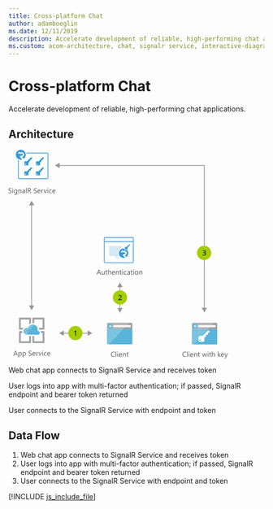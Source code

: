 ```yaml
---
title: Cross-platform Chat
author: adamboeglin
ms.date: 12/11/2019
description: Accelerate development of reliable, high-performing chat applications
ms.custom: acom-architecture, chat, signalr service, interactive-diagram
---
```

# Cross-platform Chat

Accelerate development of reliable, high-performing chat applications.


## Architecture

<svg class="architecture-diagram" aria-labelledby="cross-platform-chat" height="410.755" viewbox="0 0 431.809 410.755" width="431.809" xmlns="http://www.w3.org/2000/svg" xmlns:xlink="http://www.w3.org/1999/xlink"><title id="cross-platform-chat">Cross-platform Chat</title><desc>Accelerate development of reliable, high-performing chat applications</desc><g><g><g><path d="M193.849,381.091a2.007,2.007,0,0,0,2.007,2.007h45.986a2.007,2.007,0,0,0,2.007-2.007V349.762h-50Z" fill="#59b4d9"></path><path d="M241.842,340.464H195.856a2.006,2.006,0,0,0-2.007,2.007V353.1h50V342.471a2.007,2.007,0,0,0-2.007-2.007" fill="#a0a1a2"></path><path d="M195.863,340.464a2.007,2.007,0,0,0-2.007,2.007v38.62a2.008,2.008,0,0,0,2.007,2.007h2.188l39.418-42.634Z" fill="#fff" opacity="0.2" style="isolation: isolate"></path><rect fill="#fff" height="3.942" width="33.671" x="206.706" y="345.243"></rect><path d="M205.159,347.147a4.878,4.878,0,1,1-4.878-4.879,4.879,4.879,0,0,1,4.878,4.879" fill="#59b4d9"></path><polygon fill="#fff" points="199.765 347.696 201.978 350.032 200.777 350.032 197.818 347.214 200.766 344.396 201.964 344.396 199.765 346.718 205.158 346.718 205.158 347.696 199.765 347.696"></polygon></g><g><path d="M361,381.178a2.007,2.007,0,0,0,2.007,2.007H409A2.007,2.007,0,0,0,411,381.178V349.849H361Z" fill="#59b4d9"></path><path d="M409,340.551H363.01A2.006,2.006,0,0,0,361,342.558v10.627h50V342.558A2.007,2.007,0,0,0,409,340.551" fill="#a0a1a2"></path><path d="M363.017,340.551a2.007,2.007,0,0,0-2.007,2.007v38.62a2.008,2.008,0,0,0,2.007,2.007h2.188l39.418-42.634Z" fill="#fff" opacity="0.2" style="isolation: isolate"></path><rect fill="#fff" height="3.942" width="33.671" x="373.86" y="345.33"></rect><path d="M372.313,347.234a4.878,4.878,0,1,1-4.878-4.879,4.879,4.879,0,0,1,4.878,4.879" fill="#59b4d9"></path><polygon fill="#fff" points="366.919 347.783 369.132 350.119 367.931 350.119 364.972 347.301 367.92 344.483 369.118 344.483 366.919 346.805 372.312 346.805 372.312 347.783 366.919 347.783"></polygon></g></g><g><g><path d="M0,85.064V83.71a2.625,2.625,0,0,0,.557.369,4.569,4.569,0,0,0,.684.277,5.5,5.5,0,0,0,.722.174,4.018,4.018,0,0,0,.67.062A2.627,2.627,0,0,0,4.215,84.2a1.474,1.474,0,0,0,.348-1.822,1.946,1.946,0,0,0-.481-.537,4.825,4.825,0,0,0-.728-.465q-.422-.222-.906-.468-.513-.26-.957-.526a4.119,4.119,0,0,1-.772-.588A2.47,2.47,0,0,1,.2,79.065a2.484,2.484,0,0,1,.106-2.119,2.521,2.521,0,0,1,.772-.817,3.5,3.5,0,0,1,1.09-.479,4.991,4.991,0,0,1,1.248-.157,4.783,4.783,0,0,1,2.112.349v1.292a3.83,3.83,0,0,0-2.229-.6,3.676,3.676,0,0,0-.752.079,2.116,2.116,0,0,0-.67.256,1.481,1.481,0,0,0-.479.458,1.216,1.216,0,0,0-.185.684,1.4,1.4,0,0,0,.141.649,1.578,1.578,0,0,0,.413.5,4.1,4.1,0,0,0,.667.438q.393.212.905.465t1,.547a4.573,4.573,0,0,1,.827.636,2.852,2.852,0,0,1,.564.772,2.176,2.176,0,0,1,.208.971,2.459,2.459,0,0,1-.284,1.227,2.312,2.312,0,0,1-.766.817,3.335,3.335,0,0,1-1.11.455,6.091,6.091,0,0,1-1.326.14,5.437,5.437,0,0,1-.574-.038q-.341-.037-.7-.109A5.585,5.585,0,0,1,.51,85.3,2.083,2.083,0,0,1,0,85.064Z" fill="#5b5b5b"></path><path d="M8.319,76.683a.71.71,0,0,1-.513-.205.691.691,0,0,1-.212-.52.718.718,0,0,1,.725-.731.721.721,0,0,1,.522.208.729.729,0,0,1,0,1.036A.716.716,0,0,1,8.319,76.683Zm.547,8.777H7.745v-7H8.866Z" fill="#5b5b5b"></path><path d="M17.11,84.9q0,3.855-3.691,3.855a4.956,4.956,0,0,1-2.27-.492V87.142a4.659,4.659,0,0,0,2.256.656q2.584,0,2.584-2.748v-.766h-.027a2.622,2.622,0,0,1-2.406,1.34,2.63,2.63,0,0,1-2.1-.933,3.733,3.733,0,0,1-.8-2.505,4.356,4.356,0,0,1,.858-2.837A2.864,2.864,0,0,1,13.863,78.3a2.282,2.282,0,0,1,2.1,1.135h.027V78.46H17.11Zm-1.121-2.6V81.263a2.006,2.006,0,0,0-.563-1.429,1.859,1.859,0,0,0-1.405-.595,1.947,1.947,0,0,0-1.627.755,3.374,3.374,0,0,0-.588,2.116,2.9,2.9,0,0,0,.563,1.87,1.823,1.823,0,0,0,1.494.7,1.952,1.952,0,0,0,1.535-.67A2.5,2.5,0,0,0,15.989,82.295Z" fill="#5b5b5b"></path><path d="M25.19,85.46H24.069V81.468q0-2.229-1.627-2.229a1.767,1.767,0,0,0-1.392.632,2.346,2.346,0,0,0-.55,1.6V85.46H19.38v-7H20.5v1.162h.027a2.525,2.525,0,0,1,2.3-1.326,2.142,2.142,0,0,1,1.757.742,3.306,3.306,0,0,1,.608,2.143Z" fill="#5b5b5b"></path><path d="M32.313,85.46H31.192V84.366h-.027a2.348,2.348,0,0,1-2.153,1.258,2.3,2.3,0,0,1-1.637-.554,1.917,1.917,0,0,1-.592-1.47q0-1.962,2.311-2.283l2.1-.294q0-1.784-1.442-1.784a3.444,3.444,0,0,0-2.283.861V78.952a4.335,4.335,0,0,1,2.379-.656q2.467,0,2.468,2.611Zm-1.121-3.541-1.688.232a2.736,2.736,0,0,0-1.176.386,1.113,1.113,0,0,0-.4.981,1.07,1.07,0,0,0,.365.837,1.415,1.415,0,0,0,.975.325,1.8,1.8,0,0,0,1.377-.584,2.084,2.084,0,0,0,.544-1.48Z" fill="#5b5b5b"></path><path d="M35.547,85.46H34.426V75.1h1.121Z" fill="#5b5b5b"></path><path d="M44.994,85.46H43.627l-1.641-2.748a6.081,6.081,0,0,0-.437-.653,2.515,2.515,0,0,0-.434-.441,1.517,1.517,0,0,0-.479-.25,1.983,1.983,0,0,0-.578-.079h-.943v4.17H37.967v-9.8h2.926a4.17,4.17,0,0,1,1.186.161,2.635,2.635,0,0,1,.943.489,2.263,2.263,0,0,1,.626.817,2.983,2.983,0,0,1,.071,2.085,2.429,2.429,0,0,1-.437.762,2.628,2.628,0,0,1-.684.571,3.476,3.476,0,0,1-.9.366v.027a2.08,2.08,0,0,1,.428.25,2.381,2.381,0,0,1,.345.332,4.444,4.444,0,0,1,.325.434c.106.162.227.35.358.564ZM39.115,76.7v3.555h1.559a2.372,2.372,0,0,0,.8-.13,1.848,1.848,0,0,0,.632-.373,1.691,1.691,0,0,0,.417-.595,2,2,0,0,0,.15-.79,1.536,1.536,0,0,0-.51-1.227,2.185,2.185,0,0,0-1.473-.441Z" fill="#5b5b5b"></path><path d="M49.718,85.064V83.71a2.633,2.633,0,0,0,.558.369,4.446,4.446,0,0,0,.684.277,5.374,5.374,0,0,0,.721.174,4.018,4.018,0,0,0,.67.062,2.62,2.62,0,0,0,1.582-.393,1.475,1.475,0,0,0,.35-1.822,1.982,1.982,0,0,0-.482-.537,4.74,4.74,0,0,0-.729-.465c-.279-.148-.582-.3-.905-.468q-.513-.26-.957-.526a4.151,4.151,0,0,1-.772-.588,2.449,2.449,0,0,1-.516-.728,2.479,2.479,0,0,1,.105-2.119,2.511,2.511,0,0,1,.772-.817,3.5,3.5,0,0,1,1.091-.479,4.977,4.977,0,0,1,1.247-.157,4.783,4.783,0,0,1,2.112.349v1.292a3.832,3.832,0,0,0-2.229-.6,3.669,3.669,0,0,0-.752.079,2.107,2.107,0,0,0-.67.256,1.481,1.481,0,0,0-.479.458,1.216,1.216,0,0,0-.185.684,1.416,1.416,0,0,0,.14.649,1.6,1.6,0,0,0,.414.5,4.088,4.088,0,0,0,.666.438q.394.212.906.465t1,.547a4.573,4.573,0,0,1,.827.636,2.807,2.807,0,0,1,.563.772,2.163,2.163,0,0,1,.209.971,2.469,2.469,0,0,1-.283,1.227,2.339,2.339,0,0,1-.766.817,3.358,3.358,0,0,1-1.111.455,6.1,6.1,0,0,1-1.326.14,5.437,5.437,0,0,1-.574-.038q-.343-.037-.7-.109a5.7,5.7,0,0,1-.674-.178A2.127,2.127,0,0,1,49.718,85.064Z" fill="#5b5b5b"></path><path d="M63.089,82.24H58.146a2.614,2.614,0,0,0,.629,1.8,2.167,2.167,0,0,0,1.654.636A3.441,3.441,0,0,0,62.6,83.9v1.053a4.062,4.062,0,0,1-2.44.67,2.957,2.957,0,0,1-2.331-.954,3.9,3.9,0,0,1-.848-2.683,3.829,3.829,0,0,1,.926-2.663,2.971,2.971,0,0,1,2.3-1.029,2.632,2.632,0,0,1,2.126.889,3.707,3.707,0,0,1,.752,2.468Zm-1.148-.95a2.288,2.288,0,0,0-.468-1.511,1.6,1.6,0,0,0-1.282-.54,1.811,1.811,0,0,0-1.347.567,2.571,2.571,0,0,0-.684,1.483Z" fill="#5b5b5b"></path><path d="M68.435,79.595a1.372,1.372,0,0,0-.848-.226,1.433,1.433,0,0,0-1.2.677,3.136,3.136,0,0,0-.481,1.846V85.46H64.784v-7h1.121V79.9h.027a2.443,2.443,0,0,1,.731-1.152,1.668,1.668,0,0,1,1.1-.414,1.827,1.827,0,0,1,.67.1Z" fill="#5b5b5b"></path><path d="M75.715,78.46l-2.789,7h-1.1l-2.652-7H70.4l1.777,5.086a4.6,4.6,0,0,1,.246.978h.027a4.622,4.622,0,0,1,.219-.95l1.859-5.113Z" fill="#5b5b5b"></path><path d="M77.492,76.683a.71.71,0,0,1-.513-.205.691.691,0,0,1-.212-.52.718.718,0,0,1,.725-.731.726.726,0,0,1,.523.208.731.731,0,0,1,0,1.036A.721.721,0,0,1,77.492,76.683Zm.547,8.777H76.918v-7h1.121Z" fill="#5b5b5b"></path><path d="M85.08,85.139a3.642,3.642,0,0,1-1.914.485,3.167,3.167,0,0,1-2.416-.974,3.529,3.529,0,0,1-.92-2.526,3.88,3.88,0,0,1,.991-2.779A3.466,3.466,0,0,1,83.467,78.3a3.681,3.681,0,0,1,1.627.342v1.148a2.851,2.851,0,0,0-1.668-.547,2.251,2.251,0,0,0-1.76.769,2.914,2.914,0,0,0-.687,2.02,2.775,2.775,0,0,0,.646,1.941,2.224,2.224,0,0,0,1.732.711,2.81,2.81,0,0,0,1.723-.608Z" fill="#5b5b5b"></path><path d="M92.4,82.24H87.459a2.614,2.614,0,0,0,.629,1.8,2.167,2.167,0,0,0,1.654.636,3.441,3.441,0,0,0,2.174-.779v1.053a4.062,4.062,0,0,1-2.44.67,2.957,2.957,0,0,1-2.331-.954,3.9,3.9,0,0,1-.848-2.683,3.829,3.829,0,0,1,.926-2.663,2.971,2.971,0,0,1,2.3-1.029,2.632,2.632,0,0,1,2.126.889,3.707,3.707,0,0,1,.752,2.468Zm-1.148-.95a2.288,2.288,0,0,0-.468-1.511,1.6,1.6,0,0,0-1.282-.54,1.811,1.811,0,0,0-1.347.567,2.571,2.571,0,0,0-.684,1.483Z" fill="#5b5b5b"></path></g><g><path d="M18.242,405.46H16.971l-1.039-2.748H11.775L10.8,405.46H9.52l3.76-9.8h1.189Zm-2.687-3.78L14.018,397.5a3.9,3.9,0,0,1-.15-.656H13.84a3.657,3.657,0,0,1-.158.656l-1.523,4.177Z" fill="#5b5b5b"></path><path d="M20.682,404.448h-.027v4.231H19.533V398.46h1.121v1.23h.027A2.652,2.652,0,0,1,23.1,398.3a2.566,2.566,0,0,1,2.113.94,3.893,3.893,0,0,1,.758,2.519,4.34,4.34,0,0,1-.854,2.813,2.847,2.847,0,0,1-2.338,1.056A2.343,2.343,0,0,1,20.682,404.448Zm-.027-2.823v.978a2.082,2.082,0,0,0,.564,1.473,2.012,2.012,0,0,0,3.028-.174,3.577,3.577,0,0,0,.577-2.167,2.825,2.825,0,0,0-.539-1.832,1.788,1.788,0,0,0-1.463-.663,1.985,1.985,0,0,0-1.572.68A2.5,2.5,0,0,0,20.654,401.625Z" fill="#5b5b5b"></path><path d="M28.912,404.448h-.027v4.231H27.764V398.46h1.121v1.23h.027a2.652,2.652,0,0,1,2.42-1.395,2.566,2.566,0,0,1,2.113.94,3.893,3.893,0,0,1,.758,2.519,4.34,4.34,0,0,1-.854,2.813,2.847,2.847,0,0,1-2.338,1.056A2.343,2.343,0,0,1,28.912,404.448Zm-.027-2.823v.978a2.082,2.082,0,0,0,.564,1.473,2.012,2.012,0,0,0,3.028-.174,3.577,3.577,0,0,0,.577-2.167,2.825,2.825,0,0,0-.539-1.832,1.788,1.788,0,0,0-1.463-.663,1.985,1.985,0,0,0-1.572.68A2.5,2.5,0,0,0,28.885,401.625Z" fill="#5b5b5b"></path><path d="M39.521,405.064V403.71a2.633,2.633,0,0,0,.558.369,4.487,4.487,0,0,0,.684.277,5.424,5.424,0,0,0,.722.174,4.018,4.018,0,0,0,.67.062,2.622,2.622,0,0,0,1.582-.393,1.473,1.473,0,0,0,.349-1.822,1.962,1.962,0,0,0-.481-.537,4.788,4.788,0,0,0-.729-.465q-.42-.222-.906-.468-.513-.26-.957-.526a4.143,4.143,0,0,1-.771-.588,2.452,2.452,0,0,1-.517-.728,2.475,2.475,0,0,1,.106-2.119,2.518,2.518,0,0,1,.771-.817,3.5,3.5,0,0,1,1.091-.479,4.977,4.977,0,0,1,1.247-.157,4.785,4.785,0,0,1,2.113.349v1.292a3.832,3.832,0,0,0-2.229-.6,3.669,3.669,0,0,0-.752.079,2.107,2.107,0,0,0-.67.256,1.481,1.481,0,0,0-.479.458,1.216,1.216,0,0,0-.186.684,1.4,1.4,0,0,0,.141.649,1.6,1.6,0,0,0,.414.5,4.088,4.088,0,0,0,.666.438q.393.212.906.465t1,.547a4.531,4.531,0,0,1,.826.636,2.811,2.811,0,0,1,.564.772,2.176,2.176,0,0,1,.209.971,2.469,2.469,0,0,1-.284,1.227,2.33,2.33,0,0,1-.766.817,3.344,3.344,0,0,1-1.11.455,6.1,6.1,0,0,1-1.326.14,5.437,5.437,0,0,1-.574-.038q-.343-.037-.7-.109a5.65,5.65,0,0,1-.674-.178A2.118,2.118,0,0,1,39.521,405.064Z" fill="#5b5b5b"></path><path d="M52.893,402.24H47.951a2.614,2.614,0,0,0,.629,1.8,2.167,2.167,0,0,0,1.654.636,3.441,3.441,0,0,0,2.174-.779v1.053a4.065,4.065,0,0,1-2.441.67,2.957,2.957,0,0,1-2.33-.954,3.9,3.9,0,0,1-.848-2.683,3.829,3.829,0,0,1,.926-2.663,2.97,2.97,0,0,1,2.3-1.029,2.63,2.63,0,0,1,2.125.889,3.7,3.7,0,0,1,.752,2.468Zm-1.148-.95a2.277,2.277,0,0,0-.468-1.511,1.6,1.6,0,0,0-1.282-.54,1.809,1.809,0,0,0-1.346.567,2.571,2.571,0,0,0-.684,1.483Z" fill="#5b5b5b"></path><path d="M58.238,399.595a1.37,1.37,0,0,0-.848-.226,1.43,1.43,0,0,0-1.2.677,3.129,3.129,0,0,0-.482,1.846v3.568H54.588v-7h1.121V399.9h.027a2.451,2.451,0,0,1,.732-1.152,1.665,1.665,0,0,1,1.1-.414,1.823,1.823,0,0,1,.67.1Z" fill="#5b5b5b"></path><path d="M65.52,398.46l-2.789,7h-1.1l-2.652-7h1.23l1.777,5.086a4.488,4.488,0,0,1,.246.978h.027a4.687,4.687,0,0,1,.219-.95l1.859-5.113Z" fill="#5b5b5b"></path><path d="M67.3,396.683a.712.712,0,0,1-.514-.205.694.694,0,0,1-.211-.52.716.716,0,0,1,.725-.731.722.722,0,0,1,.522.208.729.729,0,0,1,0,1.036A.717.717,0,0,1,67.3,396.683Zm.547,8.777H66.723v-7h1.121Z" fill="#5b5b5b"></path><path d="M74.885,405.139a3.642,3.642,0,0,1-1.914.485,3.169,3.169,0,0,1-2.417-.974,3.528,3.528,0,0,1-.919-2.526,3.884,3.884,0,0,1,.99-2.779,3.469,3.469,0,0,1,2.646-1.049,3.681,3.681,0,0,1,1.627.342v1.148a2.851,2.851,0,0,0-1.668-.547,2.255,2.255,0,0,0-1.761.769,2.918,2.918,0,0,0-.687,2.02,2.779,2.779,0,0,0,.646,1.941,2.227,2.227,0,0,0,1.733.711,2.81,2.81,0,0,0,1.723-.608Z" fill="#5b5b5b"></path><path d="M82.205,402.24H77.264a2.614,2.614,0,0,0,.629,1.8,2.167,2.167,0,0,0,1.654.636,3.441,3.441,0,0,0,2.174-.779v1.053a4.065,4.065,0,0,1-2.441.67,2.957,2.957,0,0,1-2.33-.954,3.9,3.9,0,0,1-.848-2.683,3.829,3.829,0,0,1,.926-2.663,2.97,2.97,0,0,1,2.3-1.029,2.63,2.63,0,0,1,2.125.889,3.7,3.7,0,0,1,.752,2.468Zm-1.148-.95a2.277,2.277,0,0,0-.468-1.511,1.6,1.6,0,0,0-1.282-.54,1.809,1.809,0,0,0-1.346.567,2.571,2.571,0,0,0-.684,1.483Z" fill="#5b5b5b"></path></g><g><path d="M209.087,407.05a5.749,5.749,0,0,1-2.707.574,4.365,4.365,0,0,1-3.35-1.347,4.968,4.968,0,0,1-1.258-3.534,5.208,5.208,0,0,1,1.415-3.8,4.8,4.8,0,0,1,3.589-1.449,5.75,5.75,0,0,1,2.311.4v1.224a4.685,4.685,0,0,0-2.324-.588,3.564,3.564,0,0,0-2.737,1.128,4.247,4.247,0,0,0-1.05,3.015,4.042,4.042,0,0,0,.981,2.854,3.337,3.337,0,0,0,2.573,1.063,4.828,4.828,0,0,0,2.557-.656Z" fill="#5b5b5b"></path><path d="M212.054,407.46h-1.121V397.1h1.121Z" fill="#5b5b5b"></path><path d="M214.9,398.683a.71.71,0,0,1-.513-.205.691.691,0,0,1-.212-.52.718.718,0,0,1,.725-.731.721.721,0,0,1,.522.208.729.729,0,0,1,0,1.036A.716.716,0,0,1,214.9,398.683Zm.547,8.777h-1.121v-7h1.121Z" fill="#5b5b5b"></path><path d="M223.34,404.24H218.4a2.618,2.618,0,0,0,.629,1.8,2.168,2.168,0,0,0,1.654.636,3.441,3.441,0,0,0,2.174-.779v1.053a4.062,4.062,0,0,1-2.44.67,2.959,2.959,0,0,1-2.331-.954,3.9,3.9,0,0,1-.848-2.683,3.825,3.825,0,0,1,.927-2.663,2.968,2.968,0,0,1,2.3-1.029,2.633,2.633,0,0,1,2.126.889,3.707,3.707,0,0,1,.752,2.468Zm-1.148-.95a2.278,2.278,0,0,0-.469-1.511,1.594,1.594,0,0,0-1.281-.54,1.809,1.809,0,0,0-1.347.567,2.577,2.577,0,0,0-.684,1.483Z" fill="#5b5b5b"></path><path d="M230.846,407.46h-1.121v-3.992q0-2.229-1.627-2.229a1.763,1.763,0,0,0-1.391.632,2.342,2.342,0,0,0-.551,1.6v3.992h-1.121v-7h1.121v1.162h.027a2.525,2.525,0,0,1,2.3-1.326,2.141,2.141,0,0,1,1.757.742,3.306,3.306,0,0,1,.608,2.143Z" fill="#5b5b5b"></path><path d="M236.205,407.392a2.161,2.161,0,0,1-1.046.219q-1.838,0-1.839-2.051v-4.143h-1.2v-.957h1.2v-1.709l1.121-.362v2.071h1.764v.957h-1.764v3.944a1.638,1.638,0,0,0,.239,1,.954.954,0,0,0,.793.3,1.18,1.18,0,0,0,.731-.232Z" fill="#5b5b5b"></path></g><g><path d="M182.3,245.793h-1.271l-1.039-2.748H175.83l-.978,2.748h-1.278l3.76-9.8h1.189Zm-2.687-3.78-1.538-4.177a3.9,3.9,0,0,1-.15-.656h-.027a3.669,3.669,0,0,1-.157.656l-1.524,4.177Z" fill="#5b5b5b"></path><path d="M189.249,245.793h-1.121v-1.107H188.1a2.3,2.3,0,0,1-2.16,1.271q-2.5,0-2.5-2.98v-4.184h1.114V242.8q0,2.215,1.7,2.215a1.713,1.713,0,0,0,1.35-.6,2.313,2.313,0,0,0,.53-1.583v-4.033h1.121Z" fill="#5b5b5b"></path><path d="M194.759,245.725a2.161,2.161,0,0,1-1.046.219q-1.84,0-1.839-2.051v-4.143h-1.2v-.957h1.2v-1.709l1.121-.362v2.071h1.764v.957H193v3.944a1.631,1.631,0,0,0,.239,1,.954.954,0,0,0,.793.3,1.18,1.18,0,0,0,.731-.232Z" fill="#5b5b5b"></path><path d="M202.066,245.793h-1.121V241.76q0-2.188-1.627-2.187a1.773,1.773,0,0,0-1.381.632,2.355,2.355,0,0,0-.561,1.624v3.965h-1.121V235.43h1.121v4.525h.027a2.544,2.544,0,0,1,2.3-1.326q2.364,0,2.365,2.851Z" fill="#5b5b5b"></path><path d="M209.8,242.574h-4.942a2.618,2.618,0,0,0,.629,1.8,2.168,2.168,0,0,0,1.654.636,3.441,3.441,0,0,0,2.174-.779v1.053a4.062,4.062,0,0,1-2.44.67,2.959,2.959,0,0,1-2.331-.954,3.9,3.9,0,0,1-.848-2.683,3.825,3.825,0,0,1,.927-2.663,2.968,2.968,0,0,1,2.3-1.029,2.633,2.633,0,0,1,2.126.889,3.707,3.707,0,0,1,.752,2.468Zm-1.148-.95a2.278,2.278,0,0,0-.469-1.511,1.594,1.594,0,0,0-1.281-.54,1.809,1.809,0,0,0-1.347.567,2.577,2.577,0,0,0-.684,1.483Z" fill="#5b5b5b"></path><path d="M217.311,245.793h-1.121V241.8q0-2.229-1.627-2.229a1.763,1.763,0,0,0-1.391.632,2.342,2.342,0,0,0-.551,1.6v3.992H211.5v-7h1.121v1.162h.027a2.525,2.525,0,0,1,2.3-1.326,2.141,2.141,0,0,1,1.757.742,3.306,3.306,0,0,1,.608,2.143Z" fill="#5b5b5b"></path><path d="M222.67,245.725a2.161,2.161,0,0,1-1.046.219q-1.838,0-1.839-2.051v-4.143h-1.2v-.957h1.2v-1.709l1.121-.362v2.071h1.764v.957h-1.764v3.944a1.638,1.638,0,0,0,.239,1,.954.954,0,0,0,.793.3,1.18,1.18,0,0,0,.731-.232Z" fill="#5b5b5b"></path><path d="M224.741,237.016a.71.71,0,0,1-.513-.205.691.691,0,0,1-.212-.52.718.718,0,0,1,.725-.731.721.721,0,0,1,.522.208.729.729,0,0,1,0,1.036A.716.716,0,0,1,224.741,237.016Zm.547,8.777h-1.121v-7h1.121Z" fill="#5b5b5b"></path><path d="M232.329,245.472a3.642,3.642,0,0,1-1.914.485,3.171,3.171,0,0,1-2.417-.974,3.532,3.532,0,0,1-.919-2.526,3.88,3.88,0,0,1,.991-2.779,3.466,3.466,0,0,1,2.646-1.049,3.681,3.681,0,0,1,1.627.342v1.148a2.849,2.849,0,0,0-1.668-.547,2.256,2.256,0,0,0-1.761.769,2.923,2.923,0,0,0-.687,2.02,2.783,2.783,0,0,0,.646,1.941,2.229,2.229,0,0,0,1.733.711,2.81,2.81,0,0,0,1.723-.608Z" fill="#5b5b5b"></path><path d="M239.035,245.793h-1.121V244.7h-.027a2.348,2.348,0,0,1-2.153,1.258,2.3,2.3,0,0,1-1.638-.554,1.92,1.92,0,0,1-.591-1.47q0-1.962,2.311-2.283l2.1-.294q0-1.784-1.442-1.784a3.446,3.446,0,0,0-2.283.861v-1.148a4.34,4.34,0,0,1,2.379-.656q2.468,0,2.468,2.611Zm-1.121-3.541-1.688.232a2.741,2.741,0,0,0-1.176.386,1.113,1.113,0,0,0-.4.981,1.068,1.068,0,0,0,.366.837,1.412,1.412,0,0,0,.974.325,1.8,1.8,0,0,0,1.378-.584,2.092,2.092,0,0,0,.543-1.48Z" fill="#5b5b5b"></path><path d="M244.395,245.725a2.161,2.161,0,0,1-1.046.219q-1.838,0-1.839-2.051v-4.143h-1.2v-.957h1.2v-1.709l1.121-.362v2.071h1.764v.957h-1.764v3.944a1.638,1.638,0,0,0,.239,1,.954.954,0,0,0,.793.3,1.18,1.18,0,0,0,.731-.232Z" fill="#5b5b5b"></path><path d="M246.466,237.016a.71.71,0,0,1-.513-.205.691.691,0,0,1-.212-.52.718.718,0,0,1,.725-.731.721.721,0,0,1,.522.208.729.729,0,0,1,0,1.036A.716.716,0,0,1,246.466,237.016Zm.547,8.777h-1.121v-7h1.121Z" fill="#5b5b5b"></path><path d="M252.208,245.958a3.246,3.246,0,0,1-2.478-.981,3.631,3.631,0,0,1-.927-2.6,3.785,3.785,0,0,1,.964-2.755,3.466,3.466,0,0,1,2.6-.991,3.141,3.141,0,0,1,2.444.964,3.825,3.825,0,0,1,.878,2.673,3.762,3.762,0,0,1-.946,2.683A3.319,3.319,0,0,1,252.208,245.958Zm.082-6.385a2.133,2.133,0,0,0-1.709.735,3.02,3.02,0,0,0-.629,2.027,2.854,2.854,0,0,0,.636,1.962,2.161,2.161,0,0,0,1.7.718,2.048,2.048,0,0,0,1.671-.7,3.05,3.05,0,0,0,.585-2,3.1,3.1,0,0,0-.585-2.023A2.038,2.038,0,0,0,252.29,239.573Z" fill="#5b5b5b"></path><path d="M263.3,245.793h-1.121V241.8q0-2.229-1.627-2.229a1.767,1.767,0,0,0-1.392.632,2.346,2.346,0,0,0-.55,1.6v3.992h-1.121v-7h1.121v1.162h.027a2.525,2.525,0,0,1,2.3-1.326,2.142,2.142,0,0,1,1.757.742,3.306,3.306,0,0,1,.608,2.143Z" fill="#5b5b5b"></path></g><g><path d="M349.777,407.05a5.749,5.749,0,0,1-2.707.574,4.364,4.364,0,0,1-3.35-1.347,4.968,4.968,0,0,1-1.258-3.534,5.208,5.208,0,0,1,1.415-3.8,4.8,4.8,0,0,1,3.589-1.449,5.753,5.753,0,0,1,2.311.4v1.224a4.685,4.685,0,0,0-2.324-.588,3.568,3.568,0,0,0-2.738,1.128,4.25,4.25,0,0,0-1.049,3.015,4.046,4.046,0,0,0,.98,2.854,3.339,3.339,0,0,0,2.574,1.063,4.83,4.83,0,0,0,2.557-.656Z" fill="#5b5b5b"></path><path d="M352.744,407.46h-1.121V397.1h1.121Z" fill="#5b5b5b"></path><path d="M355.588,398.683a.71.71,0,0,1-.513-.205.691.691,0,0,1-.212-.52.718.718,0,0,1,.725-.731.726.726,0,0,1,.523.208.731.731,0,0,1,0,1.036A.721.721,0,0,1,355.588,398.683Zm.547,8.777h-1.121v-7h1.121Z" fill="#5b5b5b"></path><path d="M364.03,404.24h-4.942a2.614,2.614,0,0,0,.629,1.8,2.167,2.167,0,0,0,1.654.636,3.441,3.441,0,0,0,2.174-.779v1.053a4.062,4.062,0,0,1-2.44.67,2.957,2.957,0,0,1-2.331-.954,3.9,3.9,0,0,1-.848-2.683,3.829,3.829,0,0,1,.926-2.663,2.971,2.971,0,0,1,2.3-1.029,2.632,2.632,0,0,1,2.126.889,3.707,3.707,0,0,1,.752,2.468Zm-1.148-.95a2.288,2.288,0,0,0-.468-1.511,1.6,1.6,0,0,0-1.282-.54,1.811,1.811,0,0,0-1.347.567,2.571,2.571,0,0,0-.684,1.483Z" fill="#5b5b5b"></path><path d="M371.536,407.46h-1.121v-3.992q0-2.229-1.627-2.229a1.767,1.767,0,0,0-1.392.632,2.346,2.346,0,0,0-.55,1.6v3.992h-1.121v-7h1.121v1.162h.027a2.525,2.525,0,0,1,2.3-1.326,2.142,2.142,0,0,1,1.757.742,3.306,3.306,0,0,1,.608,2.143Z" fill="#5b5b5b"></path><path d="M376.9,407.392a2.161,2.161,0,0,1-1.046.219q-1.84,0-1.839-2.051v-4.143h-1.2v-.957h1.2v-1.709l1.121-.362v2.071H376.9v.957h-1.764v3.944a1.631,1.631,0,0,0,.239,1,.954.954,0,0,0,.793.3,1.18,1.18,0,0,0,.731-.232Z" fill="#5b5b5b"></path><path d="M391.046,400.46l-2.1,7h-1.162l-1.442-5.011a3.287,3.287,0,0,1-.109-.649h-.027a3.066,3.066,0,0,1-.144.636L384.5,407.46h-1.121l-2.119-7h1.176l1.449,5.264a3.173,3.173,0,0,1,.1.629h.055a2.942,2.942,0,0,1,.123-.643l1.613-5.25h1.025l1.449,5.277a3.8,3.8,0,0,1,.1.629h.055a2.891,2.891,0,0,1,.116-.629l1.422-5.277Z" fill="#5b5b5b"></path><path d="M392.919,398.683a.71.71,0,0,1-.513-.205.691.691,0,0,1-.212-.52.718.718,0,0,1,.725-.731.721.721,0,0,1,.522.208.729.729,0,0,1,0,1.036A.716.716,0,0,1,392.919,398.683Zm.547,8.777h-1.121v-7h1.121Z" fill="#5b5b5b"></path><path d="M398.982,407.392a2.161,2.161,0,0,1-1.046.219q-1.838,0-1.839-2.051v-4.143h-1.2v-.957h1.2v-1.709l1.121-.362v2.071h1.764v.957h-1.764v3.944a1.638,1.638,0,0,0,.239,1,.954.954,0,0,0,.793.3,1.18,1.18,0,0,0,.731-.232Z" fill="#5b5b5b"></path><path d="M406.29,407.46h-1.121v-4.033q0-2.188-1.627-2.187a1.775,1.775,0,0,0-1.381.632,2.355,2.355,0,0,0-.561,1.624v3.965h-1.121V397.1H401.6v4.525h.027a2.546,2.546,0,0,1,2.3-1.326q2.366,0,2.365,2.851Z" fill="#5b5b5b"></path><path d="M418.048,407.46h-1.572l-3.09-3.363h-.027v3.363h-1.121V397.1h1.121v6.569h.027l2.939-3.206h1.47l-3.247,3.377Z" fill="#5b5b5b"></path><path d="M424.542,404.24H419.6a2.614,2.614,0,0,0,.629,1.8,2.167,2.167,0,0,0,1.654.636,3.441,3.441,0,0,0,2.174-.779v1.053a4.062,4.062,0,0,1-2.44.67,2.957,2.957,0,0,1-2.331-.954,3.9,3.9,0,0,1-.848-2.683,3.829,3.829,0,0,1,.926-2.663,2.971,2.971,0,0,1,2.3-1.029,2.632,2.632,0,0,1,2.126.889,3.707,3.707,0,0,1,.752,2.468Zm-1.148-.95a2.288,2.288,0,0,0-.468-1.511,1.6,1.6,0,0,0-1.282-.54,1.811,1.811,0,0,0-1.347.567,2.571,2.571,0,0,0-.684,1.483Z" fill="#5b5b5b"></path><path d="M431.809,400.46l-3.22,8.121q-.861,2.174-2.42,2.174a2.566,2.566,0,0,1-.731-.089v-1a2.078,2.078,0,0,0,.663.123,1.374,1.374,0,0,0,1.271-1.012l.561-1.326L425.2,400.46h1.244l1.894,5.387q.034.1.144.533h.041q.034-.164.137-.52l1.989-5.4Z" fill="#5b5b5b"></path></g><g><rect fill="#969696" height="200.201" width="1.5" x="44.633" y="107.923"></rect><polygon fill="#969696" points="50.618 306.592 45.383 315.659 40.147 306.592 50.618 306.592"></polygon><polygon fill="#969696" points="50.618 109.455 45.383 100.388 40.147 109.455 50.618 109.455"></polygon></g><g><rect fill="#969696" height="44.201" width="1.5" x="218.633" y="268.923"></rect><polygon fill="#969696" points="224.618 311.592 219.383 320.659 214.147 311.592 224.618 311.592"></polygon><polygon fill="#969696" points="224.618 270.455 219.383 261.388 214.147 270.455 224.618 270.455"></polygon></g><g><rect fill="#969696" height="1.5" width="50.201" x="107.282" y="360.274"></rect><polygon fill="#969696" points="108.814 366.259 99.747 361.024 108.814 355.788 108.814 366.259"></polygon><polygon fill="#969696" points="155.951 366.259 165.018 361.024 155.951 355.788 155.951 366.259"></polygon></g><g><g><path d="M76.011,5.826H35.093c.185.462.277.925.416,1.387H76.058a.927.927,0,0,1,.925.925V55.344a.927.927,0,0,1-.925.925H21.038a.927.927,0,0,1-.925-.925V20.852c-.462-.185-.925-.37-1.387-.6V55.344a2.318,2.318,0,0,0,2.312,2.312H76.011a2.318,2.318,0,0,0,2.312-2.312V8.137A2.289,2.289,0,0,0,76.011,5.826Z" fill="#389bd5"></path><path d="M36.434,42.4H32.273a1.125,1.125,0,0,0-1.11,1.11v5.872a1.125,1.125,0,0,0,1.11,1.11h5.872a1.125,1.125,0,0,0,1.11-1.11V44.34h.971l1.2-1.295-.092-1.711.416-.416,1.48.046.832-.786.046-1.48,1.017-1.11,1.248-.046v-2.82H44.063Zm-3.052,6.843a.971.971,0,1,1,.971-.971A.948.948,0,0,1,33.382,49.241Z" fill="#389bd5"></path><path d="M59.367,42.4H55.205a1.125,1.125,0,0,0-1.11,1.11v5.872a1.125,1.125,0,0,0,1.11,1.11h5.872a1.125,1.125,0,0,0,1.11-1.11V44.34h.971l1.2-1.295-.092-1.711.416-.416,1.48.046L67,40.179l.046-1.48,1.017-1.11,1.248-.046v-2.82H67Zm-3.052,6.843a.971.971,0,1,1,.971-.971A.948.948,0,0,1,56.315,49.241Z" fill="#389bd5"></path><path d="M36.434,22.7H32.273a1.125,1.125,0,0,0-1.11,1.11v5.872a1.125,1.125,0,0,0,1.11,1.11h5.872a1.125,1.125,0,0,0,1.11-1.11v-5.04h.971l1.2-1.295-.092-1.711.416-.416,1.48.046.832-.786L44.109,19l1.017-1.11,1.248-.046v-2.82H44.063Zm-3.052,6.843a.971.971,0,1,1,.971-.971A.948.948,0,0,1,33.382,29.544Z" fill="#389bd5"></path><path d="M59.367,22.7H55.205a1.125,1.125,0,0,0-1.11,1.11v5.872a1.125,1.125,0,0,0,1.11,1.11h5.872a1.125,1.125,0,0,0,1.11-1.11v-5.04h.971l1.2-1.295-.092-1.711.416-.416,1.48.046L67,20.482,67.042,19l1.017-1.11,1.248-.046v-2.82H67Zm-3.052,6.843a.971.971,0,1,1,.971-.971A.948.948,0,0,1,56.315,29.544Z" fill="#389bd5"></path></g><path d="M23.488,11.651H26.17a1.727,1.727,0,0,0,1.9-1.9,1.9,1.9,0,0,0-1.9-1.9H17.847l4.439-4.624V5.271h3.93a4.485,4.485,0,1,1,0,8.97l3.7,3.606a9.851,9.851,0,0,0,4.115-8A9.966,9.966,0,0,0,24.089,0a9.848,9.848,0,0,0,0,19.7,9.957,9.957,0,0,0,3.144-.509l-4.808-4.993Z" fill="#389bd5"></path></g><g opacity="0.2" style="isolation: isolate"><path d="M224.118,193.237v-3.5h-26.1V209.1h10.593l6.047,6.41a.346.346,0,0,0,.591-.273l-1-6.138h3.137a10.612,10.612,0,0,1,6.729-15.867Z" fill="#389cd6"></path></g><path d="M244.122,172.051H190.066a2.251,2.251,0,0,0-2.273,2.273v46.418a2.28,2.28,0,0,0,2.273,2.273h54.056a2.28,2.28,0,0,0,2.273-2.273V174.324A2.28,2.28,0,0,0,244.122,172.051Zm.909,48.691a.912.912,0,0,1-.909.909H190.066a.912.912,0,0,1-.909-.909V181.417h55.874Zm0-40.69H189.157v-5.728a.912.912,0,0,1,.909-.909h54.056a.912.912,0,0,1,.909.909Z" fill="#389bd5"></path><g><path d="M227.346,194.374h0Z" fill="none"></path><path d="M233.574,197.556c-.091,0-.136.045-.227.045h-3.182a2.049,2.049,0,0,1-1.682-.909,1.861,1.861,0,0,1-.318-1.137v-1.091a5.01,5.01,0,0,0-.818-.091h-.364c-.136,0-.318-.045-.455-.045a9.32,9.32,0,0,0,0,18.64,9.44,9.44,0,0,0,3-.5l-4.592-4.683,1-2.455h2.546a1.624,1.624,0,0,0,1.773-1.773,1.805,1.805,0,0,0-1.773-1.773h-7.865l4.183-4.41v1.909h3.728a4.228,4.228,0,0,1,0,8.456l3.5,3.41a9.3,9.3,0,0,0,2.546-12.321h-.045C234.211,198.42,233.938,197.965,233.574,197.556Z" fill="#389bd5"></path></g><path d="M237.62,186.236l-3.546,3.546-1.5,1.5h-2.41a1.106,1.106,0,0,0-1.091,1.091v3.182a1.106,1.106,0,0,0,1.091,1.091h3.182a.888.888,0,0,0,.318-.045,1.011,1.011,0,0,0,.591-.409,1.117,1.117,0,0,0,.227-.682v-3h.636l.818-.864-.045-1.137.273-.273,1,.045.318-.318.227-.227v-1l.682-.727h.818v-1.864H237.62Zm-6.547,9.32a.631.631,0,0,1-.546.318.622.622,0,0,1-.636-.636.41.41,0,0,1,.045-.227.647.647,0,0,1,.591-.409.622.622,0,0,1,.636.636A1.156,1.156,0,0,1,231.074,195.556Z" fill="#389bd5"></path><path d="M392.388,355.911l-7.53,7.53-3.186,3.186h-5.117a2.349,2.349,0,0,0-2.317,2.317V375.7a2.349,2.349,0,0,0,2.317,2.317h6.758a1.885,1.885,0,0,0,.676-.1,2.146,2.146,0,0,0,1.255-.869,2.371,2.371,0,0,0,.483-1.448v-6.371h1.352l1.738-1.834-.1-2.413.579-.579,2.124.1.676-.676.483-.483v-2.124l1.448-1.545h1.738v-3.958h-3.379Zm-13.9,19.79a1.339,1.339,0,0,1-1.158.676,1.32,1.32,0,0,1-1.352-1.352.87.87,0,0,1,.1-.483,1.375,1.375,0,0,1,1.255-.869,1.32,1.32,0,0,1,1.352,1.352A2.456,2.456,0,0,1,378.487,375.7Z" fill="#fff"></path><path d="M40.732,376.964h-16.6v-16.5h3.4a8.808,8.808,0,0,1-.6-3.3v-.2h-6.3v23.5h23.6v-14h-3.5Z" fill="#a0a1a2"></path><path d="M64.132,360.464h3v16.6h-16.6v-10.5h-3.5v13.9h23.6v-23.5h-7.4a7.045,7.045,0,0,1,.9,3.3Z" fill="#a0a1a2"></path><path d="M24.132,350.464v-16.5h16.6v9.6a9.278,9.278,0,0,1,3.5-1.6v-11.5h-23.6v23.5h6.8a9.49,9.49,0,0,1,2.2-3.4l-5.5-.1Z" fill="#a0a1a2"></path><path d="M50.532,341.564v-7.6h16.6v16.6h-7.3a12.127,12.127,0,0,1,.5,3.4v.1h10.3v-23.6h-23.6v10.9c.3,0,.5-.1.8-.1A24.77,24.77,0,0,1,50.532,341.564Z" fill="#a0a1a2"></path><path d="M61.432,360.164a3.691,3.691,0,0,0-3.7-3.7h-.5a10.871,10.871,0,0,0,.4-2.6,9.841,9.841,0,0,0-19.2-3.1,7.8,7.8,0,0,0-2.2-.4,6.8,6.8,0,0,0,0,13.6h21.8a3.8,3.8,0,0,0,3.4-3.8" fill="#59b4d9"></path><g opacity="0.2" style="isolation: isolate"><path d="M39.832,363.964a6.8,6.8,0,0,1,3.3-11.4,5.525,5.525,0,0,1,2.2-.1,9.919,9.919,0,0,1,5.5-8,9.427,9.427,0,0,0-3-.5,9.787,9.787,0,0,0-9.3,6.8,7.8,7.8,0,0,0-2.2-.4,6.8,6.8,0,0,0,0,13.6h3.5Z" fill="#fff"></path></g><g><polygon fill="#969696" points="386.302 312.516 384.802 312.516 384.802 31.801 99.087 31.801 99.087 30.301 386.302 30.301 386.302 312.516"></polygon><polygon fill="#969696" points="100.618 36.287 91.551 31.051 100.618 25.815 100.618 36.287"></polygon><polygon fill="#969696" points="380.316 310.984 385.551 320.051 390.787 310.984 380.316 310.984"></polygon></g><g><g><a class="architecture-tooltip-trigger" href="#"><circle cx="131.643" cy="360.873" fill="#a5ce00" r="14"></circle><text font-family="SegoeUI, Segoe UI" font-size="14" transform="translate(128.061 365.925)">1</text></a></g><g><a class="architecture-tooltip-trigger" href="#"><circle cx="219.461" cy="290.783" fill="#a5ce00" r="14"></circle><text font-family="SegoeUI, Segoe UI" font-size="14" transform="translate(215.878 295.835)">2</text></a></g><g><a class="architecture-tooltip-trigger" href="#"><circle cx="385.127" cy="203.116" fill="#a5ce00" r="14"></circle><text font-family="SegoeUI, Segoe UI" font-size="14" transform="translate(381.545 208.168)">3</text></a></g></g></g></g></svg>
<div class="architecture-tooltip-content" id="architecture-tooltip-1">
<p>Web chat app connects to SignalR Service and receives token</p>
</div>
<div class="architecture-tooltip-content" id="architecture-tooltip-2">
<p>User logs into app with multi-factor authentication; if passed, SignalR endpoint and bearer token returned</p>
</div>
<div class="architecture-tooltip-content" id="architecture-tooltip-3">
<p>User connects to the SignalR Service with endpoint and token</p>
</div>

## Data Flow
1. Web chat app connects to SignalR Service and receives token
1. User logs into app with multi-factor authentication; if passed, SignalR endpoint and bearer token returned
1. User connects to the SignalR Service with endpoint and token

[!INCLUDE [js_include_file](../../../_js/index.md)]
